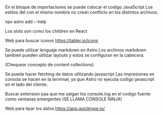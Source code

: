 En el bloque de importaciones se puede colocar el codigo JavaScript
Los estilos del con el mismo nombre no crean conflicto en los distintos archivos.

npx astro add --help

Los slots son como los children en React

Web para buscar iconos https://tabler.io/icons

Se puede utilizar lenguaje markdown en Astro
Los archivos markdown tambien pueden utilizar layouts y estos se configuran en la cabecera.

(Chequear concepto de content collections)

Se puede hacer fetching de datos utilizando javascript
Las impresiones en consola se hacen en la terminal, ya que Astro no ejecuta codigo javascript en el lado del cliente.

Buscar extension paa que me salgan los console.log en el codigo fuente como ventanas emergentes (SE LLAMA CONSOLE NINJA)

Web para tipar los datos https://app.quicktype.io/
